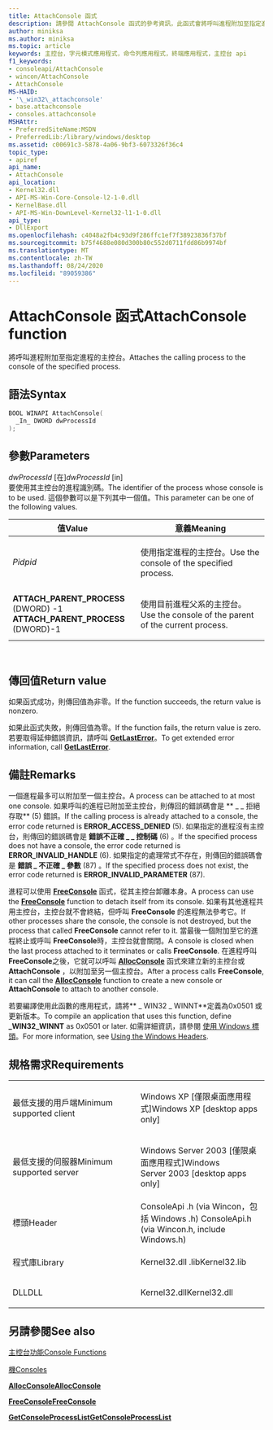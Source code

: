 ```yaml
---
title: AttachConsole 函式
description: 請參閱 AttachConsole 函式的參考資訊，此函式會將呼叫進程附加至指定進程的主控台。
author: miniksa
ms.author: miniksa
ms.topic: article
keywords: 主控台，字元模式應用程式，命令列應用程式，終端應用程式，主控台 api
f1_keywords:
- consoleapi/AttachConsole
- wincon/AttachConsole
- AttachConsole
MS-HAID:
- '\_win32\_attachconsole'
- base.attachconsole
- consoles.attachconsole
MSHAttr:
- PreferredSiteName:MSDN
- PreferredLib:/library/windows/desktop
ms.assetid: c00691c3-5878-4a06-9bf3-6073326f36c4
topic_type:
- apiref
api_name:
- AttachConsole
api_location:
- Kernel32.dll
- API-MS-Win-Core-Console-l2-1-0.dll
- KernelBase.dll
- API-MS-Win-DownLevel-Kernel32-l1-1-0.dll
api_type:
- DllExport
ms.openlocfilehash: c4048a2fb4c93d9f286ffc1ef7f38923836f37bf
ms.sourcegitcommit: b75f4688e080d300b80c552d0711fdd86b9974bf
ms.translationtype: MT
ms.contentlocale: zh-TW
ms.lasthandoff: 08/24/2020
ms.locfileid: "89059386"
---
```

# <a name="attachconsole-function"></a><span data-ttu-id="082ab-104">AttachConsole 函式</span><span class="sxs-lookup"><span data-stu-id="082ab-104">AttachConsole function</span></span>


<span data-ttu-id="082ab-105">將呼叫進程附加至指定進程的主控台。</span><span class="sxs-lookup"><span data-stu-id="082ab-105">Attaches the calling process to the console of the specified process.</span></span>

<a name="syntax"></a><span data-ttu-id="082ab-106">語法</span><span class="sxs-lookup"><span data-stu-id="082ab-106">Syntax</span></span>
------

```C
BOOL WINAPI AttachConsole(
  _In_ DWORD dwProcessId
);
```

<a name="parameters"></a><span data-ttu-id="082ab-107">參數</span><span class="sxs-lookup"><span data-stu-id="082ab-107">Parameters</span></span>
----------

<span data-ttu-id="082ab-108">*dwProcessId* \[在\]</span><span class="sxs-lookup"><span data-stu-id="082ab-108">*dwProcessId* \[in\]</span></span>  
<span data-ttu-id="082ab-109">要使用其主控台的進程識別碼。</span><span class="sxs-lookup"><span data-stu-id="082ab-109">The identifier of the process whose console is to be used.</span></span> <span data-ttu-id="082ab-110">這個參數可以是下列其中一個值。</span><span class="sxs-lookup"><span data-stu-id="082ab-110">This parameter can be one of the following values.</span></span>

<table>
<colgroup>
<col width="50%" />
<col width="50%" />
</colgroup>
<thead>
<tr class="header">
<th><span data-ttu-id="082ab-111">值</span><span class="sxs-lookup"><span data-stu-id="082ab-111">Value</span></span></th>
<th><span data-ttu-id="082ab-112">意義</span><span class="sxs-lookup"><span data-stu-id="082ab-112">Meaning</span></span></th>
</tr>
</thead>
<tbody>
<tr class="odd">
<td><span data-ttu-id="082ab-113"><em>Pid</em></span><span class="sxs-lookup"><span data-stu-id="082ab-113"><em>pid</em></span></span></td>
<td><p><span data-ttu-id="082ab-114">使用指定進程的主控台。</span><span class="sxs-lookup"><span data-stu-id="082ab-114">Use the console of the specified process.</span></span></p></td>
</tr>
<tr class="even">
<td><span data-ttu-id="082ab-115"><span id="ATTACH_PARENT_PROCESS"></span><span id="attach_parent_process"></span>
<strong>ATTACH_PARENT_PROCESS</strong> (DWORD) -1</span><span class="sxs-lookup"><span data-stu-id="082ab-115"><span id="ATTACH_PARENT_PROCESS"></span><span id="attach_parent_process"></span>
<strong>ATTACH_PARENT_PROCESS</strong> (DWORD)-1</span></span></td>
<td><p><span data-ttu-id="082ab-116">使用目前進程父系的主控台。</span><span class="sxs-lookup"><span data-stu-id="082ab-116">Use the console of the parent of the current process.</span></span></p></td>
</tr>
</tbody>
</table>

 

<a name="return-value"></a><span data-ttu-id="082ab-117">傳回值</span><span class="sxs-lookup"><span data-stu-id="082ab-117">Return value</span></span>
------------

<span data-ttu-id="082ab-118">如果函式成功，則傳回值為非零。</span><span class="sxs-lookup"><span data-stu-id="082ab-118">If the function succeeds, the return value is nonzero.</span></span>

<span data-ttu-id="082ab-119">如果此函式失敗，則傳回值為零。</span><span class="sxs-lookup"><span data-stu-id="082ab-119">If the function fails, the return value is zero.</span></span> <span data-ttu-id="082ab-120">若要取得延伸錯誤資訊，請呼叫 [**GetLastError**](https://msdn.microsoft.com/library/windows/desktop/ms679360)。</span><span class="sxs-lookup"><span data-stu-id="082ab-120">To get extended error information, call [**GetLastError**](https://msdn.microsoft.com/library/windows/desktop/ms679360).</span></span>

<a name="remarks"></a><span data-ttu-id="082ab-121">備註</span><span class="sxs-lookup"><span data-stu-id="082ab-121">Remarks</span></span>
-------

<span data-ttu-id="082ab-122">一個進程最多可以附加至一個主控台。</span><span class="sxs-lookup"><span data-stu-id="082ab-122">A process can be attached to at most one console.</span></span> <span data-ttu-id="082ab-123">如果呼叫的進程已附加至主控台，則傳回的錯誤碼會是 \*\* \_ \_ 拒絕存取\*\* (5) 錯誤。</span><span class="sxs-lookup"><span data-stu-id="082ab-123">If the calling process is already attached to a console, the error code returned is **ERROR\_ACCESS\_DENIED** (5).</span></span> <span data-ttu-id="082ab-124">如果指定的進程沒有主控台，則傳回的錯誤碼會是 **錯誤不正確 \_ \_ 控制碼** (6) 。</span><span class="sxs-lookup"><span data-stu-id="082ab-124">If the specified process does not have a console, the error code returned is **ERROR\_INVALID\_HANDLE** (6).</span></span> <span data-ttu-id="082ab-125">如果指定的處理常式不存在，則傳回的錯誤碼會是 **錯誤 \_ 不正確 \_ 參數** (87) 。</span><span class="sxs-lookup"><span data-stu-id="082ab-125">If the specified process does not exist, the error code returned is **ERROR\_INVALID\_PARAMETER** (87).</span></span>

<span data-ttu-id="082ab-126">進程可以使用 [**FreeConsole**](freeconsole.md) 函式，從其主控台卸離本身。</span><span class="sxs-lookup"><span data-stu-id="082ab-126">A process can use the [**FreeConsole**](freeconsole.md) function to detach itself from its console.</span></span> <span data-ttu-id="082ab-127">如果有其他進程共用主控台，主控台就不會終結，但呼叫 **FreeConsole** 的進程無法參考它。</span><span class="sxs-lookup"><span data-stu-id="082ab-127">If other processes share the console, the console is not destroyed, but the process that called **FreeConsole** cannot refer to it.</span></span> <span data-ttu-id="082ab-128">當最後一個附加至它的進程終止或呼叫 **FreeConsole**時，主控台就會關閉。</span><span class="sxs-lookup"><span data-stu-id="082ab-128">A console is closed when the last process attached to it terminates or calls **FreeConsole**.</span></span> <span data-ttu-id="082ab-129">在進程呼叫 **FreeConsole**之後，它就可以呼叫 [**AllocConsole**](allocconsole.md) 函式來建立新的主控台或 **AttachConsole** ，以附加至另一個主控台。</span><span class="sxs-lookup"><span data-stu-id="082ab-129">After a process calls **FreeConsole**, it can call the [**AllocConsole**](allocconsole.md) function to create a new console or **AttachConsole** to attach to another console.</span></span>

<span data-ttu-id="082ab-130">若要編譯使用此函數的應用程式，請將\*\* \_ WIN32 \_ WINNT\*\*定義為0x0501 或更新版本。</span><span class="sxs-lookup"><span data-stu-id="082ab-130">To compile an application that uses this function, define **\_WIN32\_WINNT** as 0x0501 or later.</span></span> <span data-ttu-id="082ab-131">如需詳細資訊，請參閱 [使用 Windows 標頭](https://msdn.microsoft.com/library/windows/desktop/aa383745)。</span><span class="sxs-lookup"><span data-stu-id="082ab-131">For more information, see [Using the Windows Headers](https://msdn.microsoft.com/library/windows/desktop/aa383745).</span></span>

<a name="requirements"></a><span data-ttu-id="082ab-132">規格需求</span><span class="sxs-lookup"><span data-stu-id="082ab-132">Requirements</span></span>
------------

<table>
<colgroup>
<col width="50%" />
<col width="50%" />
</colgroup>
<tbody>
<tr class="odd">
<td><p><span data-ttu-id="082ab-133">最低支援的用戶端</span><span class="sxs-lookup"><span data-stu-id="082ab-133">Minimum supported client</span></span></p></td>
<td><p><span data-ttu-id="082ab-134">Windows XP [僅限桌面應用程式]</span><span class="sxs-lookup"><span data-stu-id="082ab-134">Windows XP [desktop apps only]</span></span></p></td>
</tr>
<tr class="even">
<td><p><span data-ttu-id="082ab-135">最低支援的伺服器</span><span class="sxs-lookup"><span data-stu-id="082ab-135">Minimum supported server</span></span></p></td>
<td><p><span data-ttu-id="082ab-136">Windows Server 2003 [僅限桌面應用程式]</span><span class="sxs-lookup"><span data-stu-id="082ab-136">Windows Server 2003 [desktop apps only]</span></span></p></td>
</tr>
<tr class="odd">
<td><p><span data-ttu-id="082ab-137">標頭</span><span class="sxs-lookup"><span data-stu-id="082ab-137">Header</span></span></p></td>
<td><span data-ttu-id="082ab-138">ConsoleApi .h (via Wincon，包括 Windows .h) </span><span class="sxs-lookup"><span data-stu-id="082ab-138">ConsoleApi.h (via Wincon.h, include Windows.h)</span></span></td>
</tr>
<tr class="even">
<td><p><span data-ttu-id="082ab-139">程式庫</span><span class="sxs-lookup"><span data-stu-id="082ab-139">Library</span></span></p></td>
<td><span data-ttu-id="082ab-140">Kernel32.dll .lib</span><span class="sxs-lookup"><span data-stu-id="082ab-140">Kernel32.lib</span></span></td>
</tr>
<tr class="odd">
<td><p><span data-ttu-id="082ab-141">DLL</span><span class="sxs-lookup"><span data-stu-id="082ab-141">DLL</span></span></p></td>
<td><span data-ttu-id="082ab-142">Kernel32.dll</span><span class="sxs-lookup"><span data-stu-id="082ab-142">Kernel32.dll</span></span></td>
</tr>
<tr class="even">
</tr>
<tr class="odd">
</tr>
<tr class="even">
</tr>
</tbody>
</table>

## <a name="span-idsee_alsospansee-also"></a><span data-ttu-id="082ab-143"><span id="see_also"></span>另請參閱</span><span class="sxs-lookup"><span data-stu-id="082ab-143"><span id="see_also"></span>See also</span></span>


[<span data-ttu-id="082ab-144">主控台功能</span><span class="sxs-lookup"><span data-stu-id="082ab-144">Console Functions</span></span>](console-functions.md)

[<span data-ttu-id="082ab-145">機</span><span class="sxs-lookup"><span data-stu-id="082ab-145">Consoles</span></span>](consoles.md)

[<span data-ttu-id="082ab-146">**AllocConsole**</span><span class="sxs-lookup"><span data-stu-id="082ab-146">**AllocConsole**</span></span>](allocconsole.md)

[<span data-ttu-id="082ab-147">**FreeConsole**</span><span class="sxs-lookup"><span data-stu-id="082ab-147">**FreeConsole**</span></span>](freeconsole.md)

[<span data-ttu-id="082ab-148">**GetConsoleProcessList**</span><span class="sxs-lookup"><span data-stu-id="082ab-148">**GetConsoleProcessList**</span></span>](getconsoleprocesslist.md)

 

 




